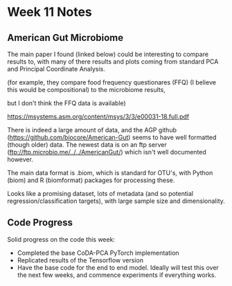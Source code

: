 # Week 11 Notes
## American Gut Microbiome

The main paper I found (linked below) could be interesting to compare results to,
with many of there results and plots coming from standard PCA and Principal Coordinate Analysis.


(for example, they compare food frequency questionares (FFQ) (I believe this would be compositional) to the microbiome results,

but I don't think the FFQ data is available)


https://msystems.asm.org/content/msys/3/3/e00031-18.full.pdf


There is indeed a large amount of data, and the AGP github (https://github.com/biocore/American-Gut)
seems to have well formatted (though older) data. The newest data is on an ftp server (ftp://ftp.microbio.me/../../AmericanGut/)
which isn't well documented however.

The main data format is .biom, which is standard for OTU's, with Python (biom) and R (biomformat) packages for processing these.

Looks like a promising dataset, lots of metadata (and so potential regression/classification targets), with large sample size and dimensionality.

## Code Progress

Solid progress on the code this week:
- Completed the base CoDA-PCA PyTorch implementation
- Replicated results of the Tensorflow version
- Have the base code for the end to end model. Ideally will test this over the next few weeks,
 and commence experiments if everything works. 
